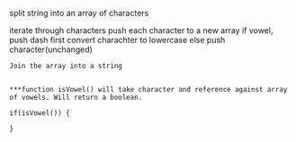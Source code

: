 split string into an array of characters

iterate through characters
push each character to a new array
    if vowel, push dash
        first convert charachter to lowercase
    else push character(unchanged)

    Join the array into a string


    ***function isVowel() will take character and reference against array of vowels. Will return a boolean. 

    if(isVowel()) {
        
    }